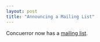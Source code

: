 ```yaml
---
layout: post
title: "Announcing a Mailing List"
---
```


Concuerror now has a [mailing list](/mailing-list).
